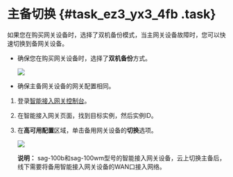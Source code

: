 # 主备切换 {#task_ez3_yx3_4fb .task}

如果您在购买网关设备时，选择了双机备份模式，当主网关设备故障时，您可以快速切换到备网关设备。

-   确保您在购买网关设备时，选择了**双机备份**方式。

    ![](http://static-aliyun-doc.oss-cn-hangzhou.aliyuncs.com/assets/img/17036/15404603138559_zh-CN.png)

-   确保主备网关设备的网关配置相同。

1.  登录[智能接入网关控制台](https://smartag.console.aliyun.com)。 
2.  在智能接入网关页面，找到目标实例，然后实例ID。 
3.  在**高可用配置**区域，单击备用网关设备的**切换**选项。 

    ![](http://static-aliyun-doc.oss-cn-hangzhou.aliyuncs.com/assets/img/17036/15404603138561_zh-CN.png)

    **说明：** sag-100b和sag-100wm型号的智能接入网关设备，云上切换主备后，线下需要将备用智能接入网关设备的WAN口接入网络。


